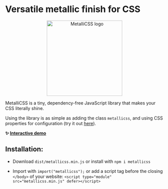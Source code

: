 # Versatile metallic finish for CSS

<p align="center">
  <img src="https://metallicss.com/some.png?v=5" alt="MetalliCSS logo" width="240" />
</p>

MetalliCSS is a tiny, dependency-free JavaScript library that makes your CSS literally shine.

Using the library is as simple as adding the class `metallicss`, and using CSS properties for configuration (try it out [here](https://www.metallicss.com)).

**✨ [Interactive demo](https://www.metallicss.com)**

## Installation:

- Download `dist/metallicss.min.js` or install with `npm i metallicss`

- Import with `import("metallicss");` or add a script tag before the closing `</body>` of your website: `<script type="module" src="metallicss.min.js" defer></script>`
